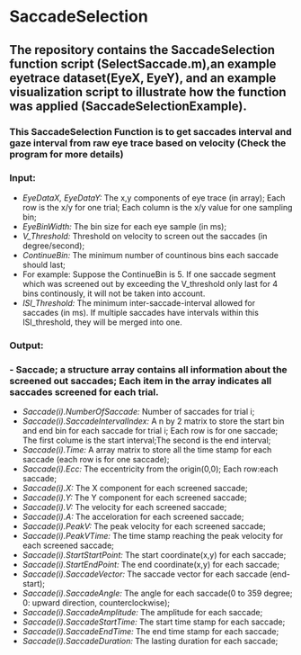 # SaccadeSelection
## The repository contains the SaccadeSelection function script (SelectSaccade.m),an example eyetrace dataset(EyeX, EyeY), and an example visualization script to illustrate how the function was applied (SaccadeSelectionExample).

### This SaccadeSelection Function is to get saccades interval and gaze interval from raw eye trace based on velocity (Check the program for more details)

### **Input**: 
  
  - *EyeDataX, EyeDataY:* The x,y components of eye trace (in array); Each row is the x/y for one trial; Each column is the x/y value   for one sampling bin;
 - *EyeBinWidth:* The bin size for each eye sample (in ms);
 - *V_Threshold:* Threshold on velocity to screen out the saccades (in degree/second);
 - *ContinueBin:* The minimum number of countinous bins each saccade should last;
 - For example: Suppose the ContinueBin is 5. If one saccade segment which was screened out by exceeding the V_threshold only last for 4 bins continously, it will not be taken into account.
 - *ISI_Threshold:* The minimum inter-saccade-interval allowed for saccades  (in ms). If multiple saccades have intervals within this        ISI_threshold, they will be merged into one.

### **Output**:
 ### - Saccade; a structure array contains all information about the screened out saccades; Each item in the array indicates all saccades screened for each trial.
 - *Saccade(i).NumberOfSaccade:* Number of saccades for trial i;
 - *Saccade(i).SaccadeIntervalIndex:* A n by 2 matrix to store the start bin
                                  and end bin for each saccade for trial i; Each row is for one saccade;
                                  The first colume is the start interval;The second is the end interval;
 - *Saccade(i).Time:* A array matrix to store all the time stamp for each
                  saccade (each row is for one saccade);
 - *Saccade(i).Ecc:* The eccentricity from the origin(0,0); Each row:each saccade;
 - *Saccade(i).X:* The X component for each screened saccade;
 - *Saccade(i).Y:* The Y component for each screened saccade;
 - *Saccade(i).V:* The velocity for each screened saccade;
 - *Saccade(i).A:* The acceloration for each screened saccade;
 - *Saccade(i).PeakV:* The peak velocity  for each screened saccade;
 - *Saccade(i).PeakVTime:* The time stamp reaching the peak velocity  for each screened saccade;
 - *Saccade(i).StartStartPoint:* The start coordinate(x,y) for each saccade;
 - *Saccade(i).StartEndPoint:* The end coordinate(x,y) for each saccade;
 - *Saccade(i).SaccadeVector:* The saccade vector for each saccade (end-start);
 - *Saccade(i).SaccadeAngle:* The angle for each saccade(0 to 359 degree; 0: upward direction, counterclockwise);
 - *Saccade(i).SaccadeAmplitude:* The amplitude for each saccade;
 - *Saccade(i).SaccadeStartTime:* The start time stamp for each saccade;
 - *Saccade(i).SaccadeEndTime:* The end time stamp for each saccade;
 - *Saccade(i).SaccadeDuration:* The lasting duration for each saccade;
